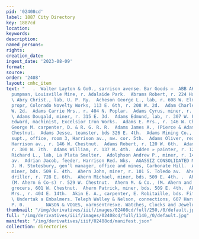 ```yaml
---
pid: '02408cd'
label: 1887 City Directory
key: 1887cd
location: 
keywords: 
description: 
named_persons: 
rights: 
creation_date: 
ingest_date: '2023-08-09'
format: 
source: 
order: '2408'
layout: cmhc_item
text: "   .  Walter Layton & Go0., sarrison avense. Bar Goods —  ABB AKI  Abbott William,
  pumpman, Louisville Mine, r. Adalaide Park.  Abrams Robert, r. 224 Harrison av.
  \ Abry Christ., lab, U. P. Ry.  Acheson George L., lab, r. 608 W. Elm.  ADAM CHARLES,
  propr, Colorado Novelty Works, 113 E. 6th, r. 208 W. 2d.  Adam Charles W., r. 208
  W. 2d.  Adams Carrie Mrs., r. 404 N. Poplar.  Adams Cyrus, miner, r. 135 W. 4th.
  \ Adams Dougald, miner, r. 315 E. 3d.  Adams Edmund, lab, r. 307 W. Front.  Adams
  Edward, machinist, Excelsior Iron Works.  Adams E. Mrs., r. 146 W. Chestnut.  Adams
  George M. carpenter, D. & R. G. R. R.  Adams James A., (Pierce & Adams,) 313 W.
  Chestnut.  Adams Jesse, teamster, bds 326 E. 4th.  Adams Mining Co., R. J. Coleman,
  supt., office, room 3, Harrison av., nw. cor. 5th.  Adams Oliver, real estate, 6124
  Harrison av., r. 146 W. Chestnut.  Adams Robert, r. 120 W. 6th.  Adams Samuel, mining,
  r. 300 W. 7th.  Adams William, r. 137 W. 4th.  Adden » painter, r. 122 E. 3d.  Adler
  Richard L., lab, La Plata Smelter.  Adolphson Andrew P., miner, r. 144 8. Toledo
  av.  Adrian Jacob, feeder, Harrison Red. Wks.  AGASSIZ CONSOLIDATED MINING CO.,
  J. H. Stotesbury, gen’l manager, office and mines, Carbonate Hill.  Ahern James,
  miner, bds. 509 E. 4th.  Ahern John, miner, r. 101 S. Toledo av.  Ahern Michael,
  driller, r. 728 E. 6th.  Ahern Michael, miner, bds. 509 E. 4th. .  Ahern Michael,
  (M. Ahern & Co-s) r. 529 W. Chestnut.  Ahern M. & Co., (M. Ahern and John Reilly,)
  grocers, 601 W. Chestnut.  Ahern Patrick, miner, bds. 509 E. 4th.  Akers Elizabeth
  Mrs., r. 404 E. 14th.  Akin E. A., carpenter, E. Robitaille, bds. Fifth Avenue Hotel.
  \ Undertak a Embalmers. Teleph Walley & Nelson, connections, 607 Harrison Av., opp.
  P. 0.        NASON & VOGES, xarnsentresxe. Watches, Clocks and Jewelry    "
thumbnail: "/img/derivatives/iiif/images/02408cd/full/250,/0/default.jpg"
full: "/img/derivatives/iiif/images/02408cd/full/1140,/0/default.jpg"
manifest: "/img/derivatives/iiif/02408cd/manifest.json"
collection: directories
---
```

